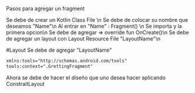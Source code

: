 Pasos para agregar un fragment 

Se debe de crear un Kotlin Class File \n
Se debe de colocar su nombre que deseamos "Name"\n
Al entrar en "Name" : Fragment() \n
Se importa y la primera opcion\n
Se debe de agregar => override fun OnCreate()\n
Se debe de agregar un layout con Layout Resource File "LayoutName"\n

#Layout
Se debe de agregar "LayoutName"
```xml
xmlns:tools="http://schemas.android.com/tools"
tools:context=".GrettingFragment"

```
Ahora se debe de hacer el diseño que uno desea hacer aplicando ConstraitLayout
